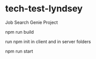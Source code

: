 # tech-test-lyndsey
Job Search Genie Project

npm run build

run npm init in client and in server folders

npm run start 
